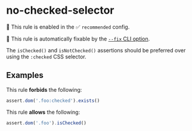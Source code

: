 # no-checked-selector

💼 This rule is enabled in the ✅ `recommended` config.

🔧 This rule is automatically fixable by the [`--fix` CLI option](https://eslint.org/docs/latest/user-guide/command-line-interface#--fix).

<!-- end auto-generated rule header -->

The `isChecked()` and `isNotChecked()` assertions should be preferred over
using the `:checked` CSS selector.

## Examples

This rule **forbids** the following:

```js
assert.dom('.foo:checked').exists()
```

This rule **allows** the following:

```js
assert.dom('.foo').isChecked()
```
